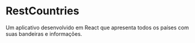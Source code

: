 # RestCountries
Um aplicativo desenvolvido em React que apresenta todos os países com suas bandeiras e informações.
